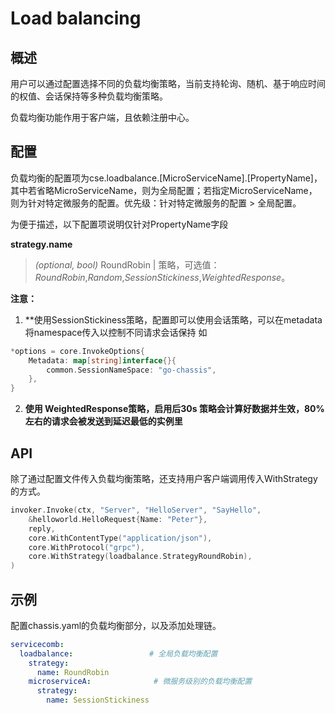 # Load balancing
## 概述

用户可以通过配置选择不同的负载均衡策略，当前支持轮询、随机、基于响应时间的权值、会话保持等多种负载均衡策略。

负载均衡功能作用于客户端，且依赖注册中心。

## 配置

负载均衡的配置项为cse.loadbalance.[MicroServiceName].[PropertyName]，其中若省略MicroServiceName，则为全局配置；若指定MicroServiceName，则为针对特定微服务的配置。优先级：针对特定微服务的配置 > 全局配置。

为便于描述，以下配置项说明仅针对PropertyName字段

**strategy.name**
>*(optional, bool)* RoundRobin | 策略，可选值：*RoundRobin*,*Random*,*SessionStickiness*,*WeightedResponse*。


**注意：**

1. **使用SessionStickiness策略，配置即可以使用会话策略，可以在metadata将namespace传入以控制不同请求会话保持
    如 
```go
*options = core.InvokeOptions{
    Metadata: map[string]interface{}{
        common.SessionNameSpace: "go-chassis",
    },
}
```
2. **使用 WeightedResponse策略，启用后30s 策略会计算好数据并生效，80%左右的请求会被发送到延迟最低的实例里**

## API

除了通过配置文件传入负载均衡策略，还支持用户客户端调用传入WithStrategy的方式。

```go
invoker.Invoke(ctx, "Server", "HelloServer", "SayHello",
    &helloworld.HelloRequest{Name: "Peter"},
    reply,
    core.WithContentType("application/json"),
    core.WithProtocol("grpc"),
    core.WithStrategy(loadbalance.StrategyRoundRobin),
)
```

## 示例

配置chassis.yaml的负载均衡部分，以及添加处理链。

```yaml
servicecomb:
  loadbalance:                 # 全局负载均衡配置
    strategy:
      name: RoundRobin
    microserviceA:              # 微服务级别的负载均衡配置
      strategy:
        name: SessionStickiness
```



